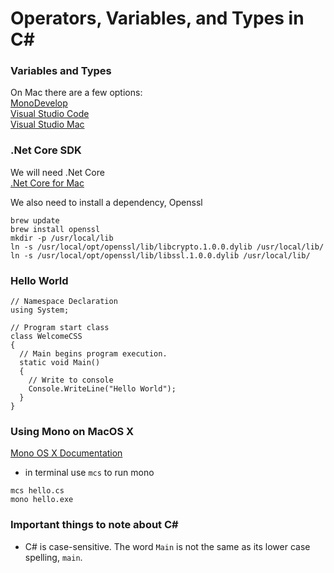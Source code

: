 # Operators, Variables, and Types in C#

### Variables and Types
On Mac there are a few options:  
[MonoDevelop](http://www.monodevelop.com/download/)  
[Visual Studio Code](https://code.visualstudio.com/Download)  
[Visual Studio Mac](https://www.visualstudio.com/vs/visual-studio-mac/)   


### .Net Core SDK
We will need .Net Core  
[.Net Core for Mac](https://www.microsoft.com/net/core#macos)   

We also need to install a dependency, Openssl  
```
brew update
brew install openssl
mkdir -p /usr/local/lib
ln -s /usr/local/opt/openssl/lib/libcrypto.1.0.0.dylib /usr/local/lib/
ln -s /usr/local/opt/openssl/lib/libssl.1.0.0.dylib /usr/local/lib/
```


### Hello World
```
// Namespace Declaration
using System;

// Program start class
class WelcomeCSS
{
  // Main begins program execution.
  static void Main()
  {
    // Write to console
    Console.WriteLine("Hello World"); 
  }
}
```


### Using Mono on MacOS X
[Mono OS X Documentation](http://www.mono-project.com/docs/about-mono/supported-platforms/osx/)   

  - in terminal use `mcs` to run mono

```
mcs hello.cs
mono hello.exe
```

### Important things to note about C#

 -  C# is case-sensitive. The word `Main` is not the same as its lower case spelling, `main`.
 